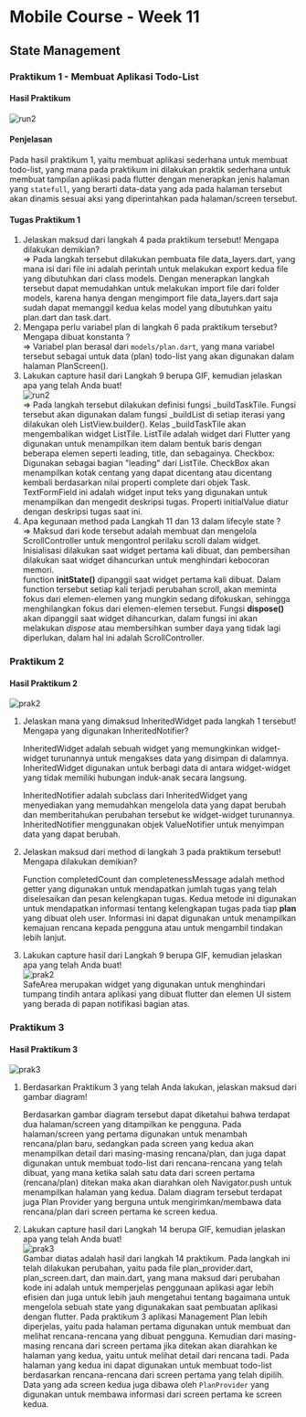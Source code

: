 # Mobile Course - Week 11
## State Management
### Praktikum 1 - Membuat Aplikasi Todo-List
#### Hasil Praktikum 
![run2](https://github.com/ilhamydn17/2141720091-mobile-2023/assets/88663672/6c7bdec8-1364-4fb6-8d51-bb9c2a9855f7)
#### Penjelasan 
Pada hasil praktikum 1, yaitu membuat aplikasi sederhana untuk membuat todo-list, yang mana pada praktikum ini dilakukan praktik sederhana untuk membuat tampilan aplikasi pada flutter dengan menerapkan jenis halaman yang ``statefull``, yang berarti data-data yang ada pada halaman tersebut akan dinamis sesuai aksi yang diperintahkan pada halaman/screen tersebut.
#### Tugas Praktikum 1
1. Jelaskan maksud dari langkah 4 pada praktikum tersebut! Mengapa dilakukan demikian? <br>
   => Pada langkah tersebut dilakukan pembuata file data_layers.dart, yang mana isi dari file ini adalah perintah untuk melakukan export kedua file yang dibutuhkan dari class models. Dengan menerapkan langkah tersebut dapat memudahkan untuk melakukan import file dari folder models, karena hanya dengan mengimport file data_layers.dart saja sudah dapat memanggil kedua kelas model yang dibutuhkan yaitu plan.dart dan task.dart.
2. Mengapa perlu variabel plan di langkah 6 pada praktikum tersebut? Mengapa dibuat konstanta ?<br>
  => Variabel plan berasal dari ``models/plan.dart``, yang mana variabel tersebut sebagai untuk data (plan) todo-list yang akan digunakan dalam halaman PlanScreen().
3. Lakukan capture hasil dari Langkah 9 berupa GIF, kemudian jelaskan apa yang telah Anda buat! <br>
   ![run2](https://github.com/ilhamydn17/2141720091-mobile-2023/assets/88663672/6c7bdec8-1364-4fb6-8d51-bb9c2a9855f7) <br>
   => Pada langkah tersebut dilakukan definisi fungsi _buildTaskTile. Fungsi tersebut akan digunakan dalam fungsi _buildList di setiap iterasi yang dilakukan oleh ListView.builder(). Kelas _buildTaskTile akan mengembalikan widget ListTile. ListTile adalah widget dari Flutter yang digunakan untuk menampilkan item dalam bentuk baris dengan beberapa elemen seperti leading, title, dan sebagainya. Checkbox: Digunakan sebagai bagian "leading" dari ListTile. CheckBox akan menampilkan kotak centang yang dapat dicentang atau dicentang kembali berdasarkan nilai properti complete dari objek Task. TextFormField ini adalah widget input teks yang digunakan untuk menampilkan dan mengedit deskripsi tugas. Properti initialValue diatur dengan deskripsi tugas saat ini.
5. Apa kegunaan method pada Langkah 11 dan 13 dalam lifecyle state ? <br>
  => Maksud dari kode tersebut adalah membuat dan mengelola ScrollController untuk mengontrol perilaku scroll dalam widget. Inisialisasi dilakukan saat widget pertama kali dibuat, dan pembersihan dilakukan saat widget dihancurkan untuk menghindari kebocoran memori. <br>
    function **initState()** dipanggil saat widget pertama kali dibuat. Dalam function tersebut setiap kali terjadi perubahan scroll, akan meminta fokus dari elemen-elemen yang mungkin sedang difokuskan, sehingga menghilangkan fokus dari elemen-elemen tersebut. Fungsi **dispose()** akan dipanggil saat widget dihancurkan, dalam fungsi ini akan melakukan _dispose_  atau membersihkan sumber daya yang tidak lagi diperlukan, dalam hal ini adalah ScrollController.
### Praktikum 2
#### Hasil Praktikum 2
![prak2](https://github.com/ilhamydn17/2141720091-mobile-2023/assets/88663672/9437b73f-3618-4592-9012-54e890996b03)
1. Jelaskan mana yang dimaksud InheritedWidget pada langkah 1 tersebut! Mengapa yang digunakan InheritedNotifier?
   
   InheritedWidget adalah sebuah widget yang memungkinkan widget-widget turunannya untuk mengakses data yang disimpan di dalamnya. InheritedWidget digunakan untuk berbagi data di antara widget-widget yang tidak memiliki hubungan induk-anak secara langsung.

   InheritedNotifier adalah subclass dari InheritedWidget yang menyediakan yang memudahkan mengelola data yang dapat berubah dan memberitahukan perubahan tersebut ke widget-widget turunannya. InheritedNotifier menggunakan objek ValueNotifier untuk menyimpan data yang dapat berubah.
2. Jelaskan maksud dari method di langkah 3 pada praktikum tersebut! Mengapa dilakukan demikian?
   
   Function completedCount dan completenessMessage adalah method getter yang digunakan untuk mendapatkan jumlah tugas yang telah diselesaikan dan pesan kelengkapan tugas. Kedua metode ini digunakan untuk mendapatkan informasi tentang kelengkapan tugas pada tiap **plan** yang dibuat oleh user. Informasi ini dapat digunakan untuk menampilkan kemajuan rencana kepada pengguna atau untuk mengambil tindakan lebih lanjut. 
3. Lakukan capture hasil dari Langkah 9 berupa GIF, kemudian jelaskan apa yang telah Anda buat! <br>
   ![prak2](https://github.com/ilhamydn17/2141720091-mobile-2023/assets/88663672/9437b73f-3618-4592-9012-54e890996b03) <br>
   SafeArea merupakan widget yang digunakan untuk menghindari tumpang tindih antara aplikasi yang dibuat flutter dan elemen UI sistem yang berada di papan notifikasi bagian atas.

### Praktikum 3
#### Hasil Praktikum 3
![prak3](https://github.com/ilhamydn17/2141720091-mobile-2023/assets/88663672/4042c5f4-d781-46ab-ac23-92f40e5fd602) <br>
1. Berdasarkan Praktikum 3 yang telah Anda lakukan, jelaskan maksud dari gambar diagram!
   
   Berdasarkan gambar diagram tersebut dapat diketahui bahwa terdapat dua halaman/screen yang ditampilkan ke pengguna. Pada halaman/screen yang pertama digunakan untuk menambah rencana/plan baru, sedangkan pada screen yang kedua akan menampilkan detail dari masing-masing rencana/plan, dan juga dapat digunakan untuk membuat todo-list dari rencana-rencana yang telah dibuat, yang mana ketika salah satu data dari screen pertama (rencana/plan) ditekan maka akan diarahkan oleh Navigator.push untuk menampilkan halaman yang kedua. Dalam diagram tersebut terdapat juga Plan Provider yang berguna untuk mengirimkan/membawa data rencana/plan dari screen pertama ke screen kedua.  
2. Lakukan capture hasil dari Langkah 14 berupa GIF, kemudian jelaskan apa yang telah Anda buat! <br>
   ![prak3](https://github.com/ilhamydn17/2141720091-mobile-2023/assets/88663672/4042c5f4-d781-46ab-ac23-92f40e5fd602) <br>
   Gambar diatas adalah hasil dari langkah 14 praktikum. Pada langkah ini telah dilakukan perubahan, yaitu pada file plan_provider.dart, plan_screen.dart, dan main.dart, yang mana maksud dari perubahan kode ini adalah untuk memperjelas penggunaan aplikasi agar lebih efisien dan juga untuk lebih jauh mengetahui tentang bagaimana untuk mengelola sebuah state yang digunakakan saat pembuatan aplikasi dengan flutter. Pada praktikum 3 aplikasi Management Plan lebih diperjelas, yaitu pada halaman pertama digunakan untuk membuat dan melihat rencana-rencana yang dibuat pengguna. Kemudian dari masing-masing rencana dari screen pertama jika ditekan akan diarahkan ke halaman yang kedua, yaitu untuk melihat detail dari rencana tadi. Pada halaman yang kedua ini dapat digunakan untuk membuat todo-list berdasarkan rencana-rencana dari screen pertama yang telah dipilih. Data yang ada screen kedua juga dibawa oleh ``PlanProvider`` yang digunakan untuk membawa informasi dari screen pertama ke screen kedua.
